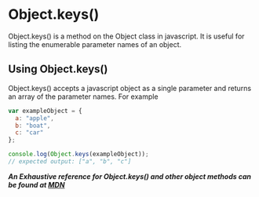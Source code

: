 # Object.keys()

Object.keys() is a method on the Object class in javascript. It is useful for listing the enumerable parameter names of an object.

## Using Object.keys()

Object.keys() accepts a javascript object as a single parameter and returns an array of the parameter names. For example

```js
var exampleObject = {
  a: "apple",
  b: "boat",
  c: "car"
};

console.log(Object.keys(exampleObject));
// expected output: ["a", "b", "c"]
```

***An Exhaustive reference for Object.keys() and other object methods can be found at [MDN](https://developer.mozilla.org/en-US/docs/Web/JavaScript/Reference/Global_Objects/Object/keys)***
